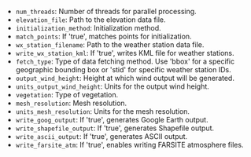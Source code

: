 - `num_threads`: Number of threads for parallel processing.
- `elevation_file`: Path to the elevation data file.
- `initialization_method`: Initialization method.
- `match_points`: If 'true', matches points for initialization.
- `wx_station_filename`: Path to the weather station data file.
- `write_wx_station_kml`: If 'true', writes KML file for weather stations.
- `fetch_type`: Type of data fetching method. Use 'bbox' for a specific geographic bounding box or 'stid' for specific weather station IDs.
- `output_wind_height`: Height at which wind output will be generated.
- `units_output_wind_height`: Units for the output wind height.
- `vegetation`: Type of vegetation.
- `mesh_resolution`: Mesh resolution.
- `units_mesh_resolution`: Units for the mesh resolution.
- `write_goog_output`: If 'true', generates Google Earth output.
- `write_shapefile_output`: If 'true', generates Shapefile output.
- `write_ascii_output`: If 'true', generates ASCII output.
- `write_farsite_atm`: If 'true', enables writing FARSITE atmosphere files.
